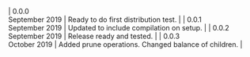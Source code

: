 | 0.0.0<br>September 2019 | Ready to do first distribution test. |
| 0.0.1<br>September 2019 | Updated to include compilation on setup. |
| 0.0.2<br>September 2019 | Release ready and tested. |
| 0.0.3<br>October 2019 | Added prune operations. Changed balance of children. |
